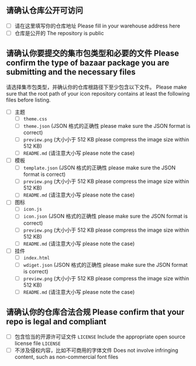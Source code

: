 ## 请确认仓库公开可访问

* [ ] 请在这里填写你的仓库地址 Please fill in your warehouse address here
* [ ] 仓库是公开的 The repository is public

## 请确认你要提交的集市包类型和必要的文件 Please confirm the type of bazaar package you are submitting and the necessary files

请选择集市包类型，并确认你的仓库根路径下至少包含以下文件。 Please make sure that the root path of your icon repository contains at least the following files before listing.

* [ ] 主题
  * [ ] `theme.css`
  * [ ] `theme.json` (JSON 格式的正确性 please make sure the JSON format is correct)
  * [ ] `preview.png` (大小小于 512 KB please compress the image size within 512 KB)
  * [ ] `README.md` (请注意大小写 please note the case)
* [ ] 模板
  * [ ] `template.json` (JSON 格式的正确性 please make sure the JSON format is correct)
  * [ ] `preview.png` (大小小于 512 KB please compress the image size within 512 KB)
  * [ ] `README.md` (请注意大小写 please note the case)
* [ ] 图标
  * [ ] `icon.js`
  * [ ] `icon.json` (JSON 格式的正确性 please make sure the JSON format is correct)
  * [ ] `preview.png` (大小小于 512 KB please compress the image size within 512 KB)
  * [ ] `README.md` (请注意大小写 please note the case)
* [ ] 挂件
  * [ ] `index.html`
  * [ ] `wdiget.json` (JSON 格式的正确性 please make sure the JSON format is correct)
  * [ ] `preview.png` (大小小于 512 KB please compress the image size within 512 KB)
  * [ ] `README.md` (请注意大小写 please note the case)

## 请确认你的仓库合法合规 Please confirm that your repo is legal and compliant

* [ ] 包含恰当的开源许可证文件 `LICENSE` Include the appropriate open source license file `LICENSE`
* [ ] 不涉及侵权内容，比如不可商用的字体文件 Does not involve infringing content, such as non-commercial font files
